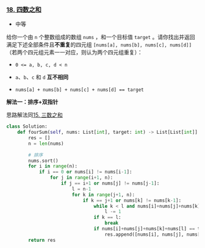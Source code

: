### [18. 四数之和](https://leetcode.cn/problems/4sum/)

- 中等

给你一个由 `n` 个整数组成的数组 `nums` ，和一个目标值 `target` 。请你找出并返回满足下述全部条件且**不重复**的四元组 `[nums[a], nums[b], nums[c], nums[d]]` （若两个四元组元素一一对应，则认为两个四元组重复）：

- `0 <= a, b, c, d < n`
- `a`、`b`、`c` 和 `d` **互不相同**

- `nums[a] + nums[b] + nums[c] + nums[d] == target`

**解法一：排序+双指针**

思路解法同[15. 三数之和](https://leetcode.cn/problems/3sum/)

```python
class Solution:
    def fourSum(self, nums: List[int], target: int) -> List[List[int]]:
        res = []
        n = len(nums)
	
    	# 排序
        nums.sort()
        for i in range(n):
            if i == 0 or nums[i] != nums[i-1]:
                for j in range(i+1, n):
                    if j == i+1 or nums[j] != nums[j-1]:
                        l = n-1
                        for k in range(j+1, n):
                            if k == j+1 or nums[k] != nums[k-1]:
                                while k < l and nums[i]+nums[j]+nums[k]+nums[l]-target > 0:
                                    l -= 1
                                if k == l:
                                    break
                                if nums[i]+nums[j]+nums[k]+nums[l] == target:
                                    res.append([nums[i], nums[j], nums[k], nums[l]])
        return res
```